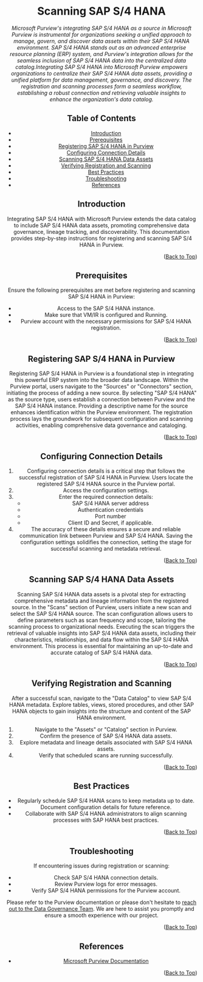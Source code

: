 <!-- Improved compatibility of Back to Top link -->
<a name="SAP S/4 HANA-top"></a>

<!-- Concept TITLE AND OVERVIEW -->

<center>

# Scanning SAP S/4 HANA

*Microsoft Purview's integrating SAP S/4 HANA as a source in Microsoft Purview is instrumental for organizations seeking a unified approach to manage, govern, and discover data assets within their SAP S/4 HANA environment. SAP S/4 HANA stands out as an advanced enterprise resource planning (ERP) system, and Purview's integration allows for the seamless inclusion of SAP S/4 HANA data into the centralized data catalog.Integrating SAP S/4 HANA into Microsoft Purview empowers organizations to centralize their SAP S/4 HANA data assets, providing a unified platform for data management, governance, and discovery. The registration and scanning processes form a seamless workflow, establishing a robust connection and retrieving valuable insights to enhance the organization's data catalog.*

## Table of Contents

- [Introduction](#introduction)
- [Prerequisites](#prerequisites)
- [Registering SAP S/4 HANA in Purview](#registering-sap-s4-hana-in-purview)
- [Configuring Connection Details](#configuring-connection-details)
- [Scanning SAP S/4 HANA Data Assets](#scanning-sap-s4-hana-data-assets)
- [Verifying Registration and Scanning](#verifying-registration-and-scanning)
- [Best Practices](#best-practices)
- [Troubleshooting](#troubleshooting)
- [References](#references)

## Introduction

Integrating SAP S/4 HANA with Microsoft Purview extends the data catalog to include SAP S/4 HANA data assets, promoting comprehensive data governance, lineage tracking, and discoverability. This documentation provides step-by-step instructions for registering and scanning SAP S/4 HANA in Purview.

<p align="right">(<a href="#SAP S/4 HANA-top">Back to Top</a>)</p>

## Prerequisites

Ensure the following prerequisites are met before registering and scanning SAP S/4 HANA in Purview:

- Access to the SAP S/4 HANA instance.
- Make sure that VM/IR is configured and Running.
- Purview account with the necessary permissions for SAP S/4 HANA registration.

<p align="right">(<a href="#SAP S/4 HANA-top">Back to Top</a>)</p>

## Registering SAP S/4 HANA in Purview

Registering SAP S/4 HANA in Purview is a foundational step in integrating this powerful ERP system into the broader data landscape. Within the Purview portal, users navigate to the "Sources" or "Connectors" section, initiating the process of adding a new source. By selecting "SAP S/4 HANA" as the source type, users establish a connection between Purview and the SAP S/4 HANA instance. Providing a descriptive name for the source enhances identification within the Purview environment. The registration process lays the groundwork for subsequent configuration and scanning activities, enabling comprehensive data governance and cataloging.

<p align="right">(<a href="#SAP S/4 HANA-top">Back to Top</a>)</p>

## Configuring Connection Details

1. Configuring connection details is a critical step that follows the successful registration of SAP S/4 HANA in Purview.  Users locate the registered SAP S/4 HANA source in the Purview portal.
2. Access the configuration settings.
3. Enter the required connection details:
   - SAP S/4 HANA server address
   - Authentication credentials
   - Port number
   - Client ID and Secret, if applicable.
4. The accuracy of these details ensures a secure and reliable communication link between Purview and SAP S/4 HANA. Saving the configuration settings solidifies the connection, setting the stage for successful scanning and metadata retrieval.

<p align="right">(<a href="#SAP S/4 HANA-top">Back to Top</a>)</p>

## Scanning SAP S/4 HANA Data Assets

Scanning SAP S/4 HANA data assets is a pivotal step for extracting comprehensive metadata and lineage information from the registered source. In the "Scans" section of Purview, users initiate a new scan and select the SAP S/4 HANA source. The scan configuration allows users to define parameters such as scan frequency and scope, tailoring the scanning process to organizational needs. Executing the scan triggers the retrieval of valuable insights into SAP S/4 HANA data assets, including their characteristics, relationships, and data flow within the SAP S/4 HANA environment. This process is essential for maintaining an up-to-date and accurate catalog of SAP S/4 HANA data.

<p align="right">(<a href="#SAP S/4 HANA-top">Back to Top</a>)</p>

## Verifying Registration and Scanning

After a successful scan, navigate to the "Data Catalog" to view SAP S/4 HANA metadata. Explore tables, views, stored procedures, and other SAP HANA objects to gain insights into the structure and content of the SAP HANA environment.

1. Navigate to the "Assets" or "Catalog" section in Purview.
2. Confirm the presence of SAP S/4 HANA data assets.
3. Explore metadata and lineage details associated with SAP S/4 HANA assets.
4. Verify that scheduled scans are running successfully.

<p align="right">(<a href="#SAP S/4 HANA-top">Back to Top</a>)</p>

## Best Practices

- Regularly schedule SAP S/4 HANA scans to keep metadata up to date.
- Document configuration details for future reference.
- Collaborate with SAP S/4 HANA administrators to align scanning processes with SAP HANA best practices.

<p align="right">(<a href="#SAP S/4 HANA-top">Back to Top</a>)</p>

## Troubleshooting

If encountering issues during registration or scanning:

- Check SAP S/4 HANA connection details.
- Review Purview logs for error messages.
- Verify SAP S/4 HANA permissions for the Purview account.

Please refer to the Purview documentation or please don't hesitate to [reach out to the Data Governance Team](mailto:data_governance_team@hanes.com). We are here to assist you promptly and ensure a smooth experience with our project.

<p align="right">(<a href="#SAP S/4 HANA-top">Back to Top</a>)</p>

## References

- [Microsoft Purview Documentation](https://docs.microsoft.com/en-us/azure/purview/)

<p align="right">(<a href="#SAP S/4 HANA-top">Back to Top</a>)</p>








